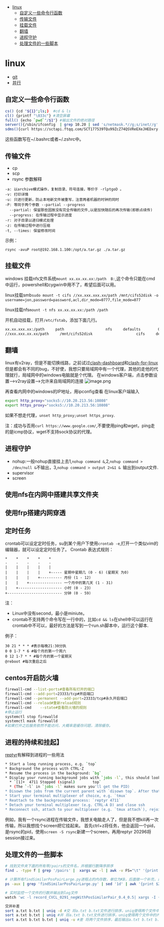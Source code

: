 <!--
 * @Description: 
 * @version: 
 * @Author: wenyuhao
 * @Date: 2023-02-11 15:11:59
 * @LastEditors: wenyuhao
 * @LastEditTime: 2023-03-06 13:35:04
-->
- [linux](#linux)
	- [自定义一些命令行函数](#自定义一些命令行函数)
	- [传输文件](#传输文件)
	- [挂载文件](#挂载文件)
	- [翻墙](#翻墙)
	- [进程守护](#进程守护)
	- [处理文件的一些脚本](#处理文件的一些脚本)

# linux

- [git](./git.md)
- [并行](./并行.md)


## 自定义一些命令行函数
```sh
cs() {cd "${1}";ls;}  #cd & ls
cl() {printf "\033c"} #清空屏幕
full() {echo `pwd`"/$1"} #输出文件的绝对路径
server(){/sbin/ifconfig  | grep 10.20 | sed 's/netmask.*//g;s/inet//g' | sed -e 's/[[:space:]]*$//' | sed -e 's/^[[:space:]]*//'} #查看服务器IP
sdms(){curl https://sctapi.ftqq.com/SCT177539TQu99ZcZ74QSVReEXeJHEDxry.send\?title\=GPUserver\&desp\=$1} #给收集客户端发送一个信息
```
这些函数写在~/.bashrc或者~/.zshrc中。

## 传输文件
- cp
- scp 
- rsync
参数解释
```
-a: 以archive模式操作，复制目录、符号连接，等价于 -rlptgoD 。
-v: 打印详情
-u: 只进行更新，防止本地新文件被重写，注意两者机器的时钟的同时
-P: 等同于两个参数 --partial --progress
  --partial: 保留那些因故没有完全传输的文件,以是加快随后的再次传输(即断点续传)
  --progress: 在传输过程中显示进度
-r: 对子目录以递归模式处理
-z: 在传输过程中进行压缩
-t, --times: 保留修改时间
```
示例：
```
rsync -avuP root@192.168.1.100:/opt/a.tar.gz ./a.tar.gz
```

## 挂载文件
windows 挂载nfs文件系统```mount xx.xx.xx.xx:/path  B:```,这个命令只能在cmd中运行，powershell和cygwin中用不了，希望后面可以用。

linux挂载smb```sudo mount -t cifs //xx.xxx.xxx.xx/path /mnt/cifs52disk -o username=jon,password=password,acl,dir_mode=0777,file_mode=077```

linux挂载nfs```mount -t nfs xx.xx.xx.xx:/path /path```

开机自动挂载，打开```/etc/fstab```，添加下面几行。
```sh
xx.xx.xxx.xx:/path     path                   nfs     defaults        0 0   #挂载nfs
//xxx.xxx.xx.xx/path     /mnt/cifs52disk                    cifs     defaults,username=xxxx,password="xxxxxx"        0 0 #挂载smb
```

## 翻墙
linux有v2ray，但是不能切换线路，之前试过[clash-dashboard](https://github.com/Dreamacro/clash-dashboard)和[clash-for-linux](https://github.com/wanhebin/clash-for-linux)但是都会有不同的bug，不好使，我想只要局域网中有一个代理，其他的走他的代理就行，局域网中的windows电脑就是个代理。
在windows客户端，点击参数设置-->v2ray设置-->允许来自局域网的连接
![image.png](https://upload-images.jianshu.io/upload_images/13330053-a7b8e5a2d7cb2f98.png?imageMogr2/auto-orient/strip%7CimageView2/2/w/1240)


再查看内网中的windows的IP地址，用ipconfig查看
在linux客户端输入
```sh
export http_proxy="socks5://10.20.213.56:10808"
export https_proxy="socks5://10.20.213.56:10808"
```
如果不想走代理，```unset http_proxy;unset https_proxy```.

注：成功与否用```curl https://www.google.com/```,不要使用ping和wget，ping走的是icmp协议，wget不支持sock协议的代理。

## 进程守护
- nohup:一般nohup直接挂上去1,```nohup command &```,2,```nohup command > /dev/null &```不输出，3,```nohup command > output 2>&1 & ```输出到output文件.
- supervisor
- screen

## 使用nfs在内网中搭建共享文件夹

## 使用frp搭建内网穿透

## 定时任务
crontab可以设定定时任务，su到某个用户下使用```crontab -e```,打开一个类似vim的编辑器，就可以设定定时任务了。
Crontab 表达式规则：
```
*    *    *    *    *
-    -    -    -    -
|    |    |    |    |
|    |    |    |    +----- 星期中星期几 (0 - 6) (星期天 为0)
|    |    |    +---------- 月份 (1 - 12)
|    |    +--------------- 一个月中的第几天 (1 - 31)
|    +-------------------- 小时 (0 - 23)
+------------------------- 分钟 (0 - 59)
```
注：
 - Linux中没有second，最小是miniute。
 - crontab不支持两个命令写在一行中的，比如```cd && ls```在shell中可以运行在crontab中不可以，最好的方法是写到一个run.sh脚本中，运行这个脚本.

例子：
```
30 21 * * * #表示每晚21:30分执
0 0 1-7 * 6 #每个月的第一个周六
0 12 1-7 * * #每个月的第一个星期天
@reboot #每次重启之后
```
## centos开启防火墙
```sh
firewall-cmd --list-ports#查看所有打开的端口
firewall-cmd --add-port=23333/tcp#开启端口
firewall-cmd --permanent --add-port=23333/tcp#永久开启端口
firewall-cmd --reload#重新reload规则
firewall-cmd    --state#查看防火墙的规则
#停止运行
systemctl stop firewalld
systemctl mask firewalld
#如果打开之后服务依然不能访问，大概率是缓存问题，清除缓存。
```

## 进程的持续和挂起】
[reptyr](https://github.com/nelhage/reptyr)有解释到进程的一些用法
```sh
* Start a long running process, e.g. `top`
* Background the process with CTRL-Z
* Resume the process in the background: `bg`
* Display your running background jobs with `jobs -l`, this should look like this:
  * `[1]+  4711 Stopped (signal)        top`
  * (The `-l` in `jobs -l` makes sure you'll get the PID)
* Disown the jobs from the current parent with `disown top`. After that, `jobs` will not show the job any more, but `ps -a` will.
* Start your terminal multiplexer of choice, e.g. `tmux`
* Reattach to the backgrounded process: `reptyr 4711`
* Detach your terminal multiplexer (e.g. CTRL-A D) and close ssh
* Reconnect ssh, attach to your multiplexer (e.g. `tmux attach`), rejoice!
```
例如，我有一个rsync进程在传输文件，我想关电脑走人了，但是我不想kill再一次传输，所以我想找个screen把它挂起来。
首先ctrl+z将任务，他会返回一个pid，是rsync的pid，使用```screen -S rsync```新建一个screen，再用reptyr 20296将session接过来。


## 处理文件的一些脚本
```sh
# 找到文件夹下面的所有带/pairs的文件名，并根据行数降序排序
find . -type f | grep '/pairs' |  xargs wc -l | awk -v FS="\t" '{print $0}' | sort -n -r -k 1

# 计算所有findSimilarPosPairLarge.py进程占的内存数，单位为KB，后面做一个补充，把/proc/pid/status的所有信息都做一个输出
ps -aux | grep 'findSimilarPosPairLarge.py' | sed '1d' | awk '{print $2}' | xargs -I {} grep 'VmRSS' /proc/{}/status | awk '{sum+=$2;} END{print sum" kb";}'

# 实时监控一个文件的行数并输出到log文件
watch 'wc -l record_CVCL_0291_negWithPosSimilarPair_0.4_0.5| xargs -I {} echo "{}   $(date +%T)" >> log'

交并补差
sort a.txt b.txt | uniq -d #交 将a.txt b.txt文件进行排序，uniq使得两个文件中的内容为唯一的，使用-d输出两个文件中次数大于1的内容，即是得到交集
sort a.txt b.txt | uniq #并 将a.txt b.txt文件进行排序，uniq使得两个文件中的内容为唯一的，即可得到两个文件的并集
sort a.txt b.txt b.txt | uniq -u #差 将两个文件排序，最后输出a.txt b.txt b.txt文件中只出现过一次的内容，因为有两个b.txt所以只会输出只在a.txt出现过一次的内容，即是a.txt-b.txt差集

```


